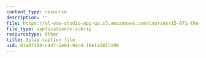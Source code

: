 ```yaml
---
content_type: resource
description: ''
file: https://ol-ocw-studio-app-qa.s3.amazonaws.com/courses/15-071-the-analytics-edge-spring-2017/81a07100c4d75e0494cd18e1a2815198_8T248H2ax8c.srt
file_type: application/x-subrip
resourcetype: Other
title: 3play caption file
uid: 81a07100-c4d7-5e04-94cd-18e1a2815198
---
```

